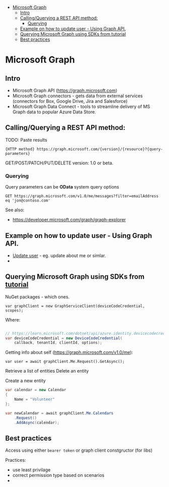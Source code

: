 - [Microsoft Graph](#microsoft-graph)
  - [Intro](#intro)
  - [Calling/Querying a REST API method:](#callingquerying-a-rest-api-method)
    - [Querying](#querying)
  - [Example on how to update user - Using Graph API.](#example-on-how-to-update-user---using-graph-api)
  - [Querying Microsoft Graph using SDKs from tutorial](#querying-microsoft-graph-using-sdks-from-tutorial)
  - [Best practices](#best-practices)


# Microsoft Graph

## Intro

- Microsoft Graph API (https://graph.microsoft.com)
- Microsoft Graph connectors - gets data from external services (connectors for Box, Google Drive, Jira and Salesforce)
- Microsoft Graph Data Connect - tools to streamline delivery of MS Graph data to popular Azure Data Store.

## Calling/Querying a REST API method:

TODO: Paste results

`{HTTP method} https://graph.microsoft.com/{version}/{resource}?{query-parameters}`

GET/POST/PATCH/PUT/DELETE
version: 1.0 or beta.

### Querying 

Query parameters can be **OData** system query options


`GET https://graph.microsoft.com/v1.0/me/messages?filter=emailAddress eq 'jon@contoso.com'`

See also:
 - https://developer.microsoft.com/graph/graph-explorer

## Example on how to update user - Using Graph API.

- [Update user](https://learn.microsoft.com/en-us/graph/api/user-update?view=graph-rest-1.0&tabs=http) - eg. update about me or simlar.
- 





## Querying Microsoft Graph using SDKs from [tutorial](https://learn.microsoft.com/en-ie/training/modules/microsoft-graph/4-microsoft-graph-sdk)


NuGet packages - which ones.

`var graphClient = new GraphServiceClient(deviceCodeCredential, scopes);`

Where:

```c#

// https://learn.microsoft.com/dotnet/api/azure.identity.devicecodecredential
var deviceCodeCredential = new DeviceCodeCredential(
    callback, tenantId, clientId, options);

```


Getting info about self (https://graph.microsoft.com/v1.0/me):

`var user = await graphClient.Me.Request().GetAsync();`

Retrieve a list of entities
Delete an entity

Create a new entity

```cs
var calendar = new Calendar
{
    Name = "Volunteer"
};

var newCalendar = await graphClient.Me.Calendars
    .Request()
    .AddAsync(calendar);
```

## Best practices

Access using either `bearer token` or graph client constgructor (for libs)

Practices:
 - use least privilage
 - correct permission type based on scenarios
 - 